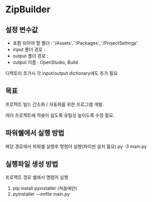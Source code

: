 # ZipBuilder

## 설정 변수값
 - 포함 되어야 할 폴더 : '/Assets', '/Packages', '/ProjectSettings'
 - input 폴더 경로 :
 - output 폴더 경로 : 
 - output 이름 : OpenStudio, Build

 디렉토리 추가시 각 input/output dictionary에도 추가 필요
 
## 목표
 프로젝트 빌드 간소화 / 자동화를 위한 프로그램 개발.

 여러 프로젝트에 적용이 쉽도록 유틸성 높이도록 수정 필요.
 
## 파워쉘에서 실행 방법
해당 경로에서 파워쉘 실행후 명령어 실행(파이썬 설치 필요)
py -3 main.py
 
## 실행파일 생성 방법
프로젝트 경로 쉘에서 명령어 실행
1. pip install pyinstaller  (처음에만)
2. pyinstaller --onfile main.py
